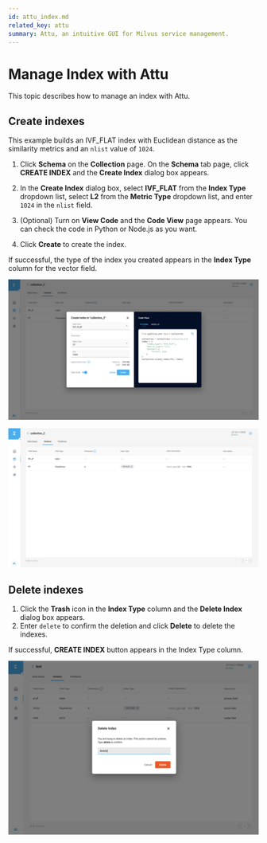 ```yaml
---
id: attu_index.md
related_key: attu
summary: Attu, an intuitive GUI for Milvus service management.
---
```


# Manage Index with Attu

This topic describes how to manage an index with Attu.

## Create indexes

This example builds an IVF_FLAT index with Euclidean distance as the similarity metrics and an `nlist` value of `1024`.

1. Click **Schema** on the **Collection** page. On the **Schema** tab page, click **CREATE INDEX** and the **Create Index** dialog box appears.

2. In the **Create Index** dialog box, select **IVF_FLAT** from the **Index Type** dropdown list, select **L2** from the **Metric Type** dropdown list, and enter `1024` in the `nlist` field.

3. (Optional) Turn on **View Code** and the **Code View** page appears. You can check the code in Python or Node.js as you want.

4. Click **Create** to create the index.

If successful, the type of the index you created appears in the **Index Type** column for the vector field.

![Create Index](../assets/insight_index1.png)

![Create Index](../assets/insight_index2.png)

## Delete indexes

1. Click the **Trash** icon in the **Index Type** column and the **Delete Index** dialog box appears.
2. Enter `delete` to confirm the deletion and click **Delete** to delete the indexes.

If successful, **CREATE INDEX** button appears in the Index Type column.

![Delete Index](../assets/insight_index3.png)
